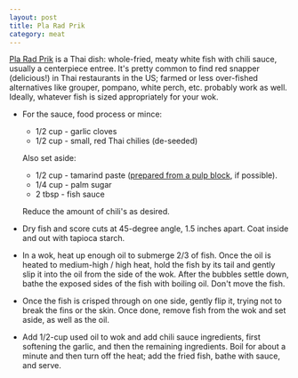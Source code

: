 ```yaml
---
layout: post
title: Pla Rad Prik
category: meat
---
```


[Pla Rad Prik][pla_rad_prik] is a Thai dish: whole-fried, meaty white fish with
chili sauce, usually a centerpiece entree. It's pretty common to find red
snapper (delicious!) in Thai restaurants in the US; farmed or less over-fished
alternatives like grouper, pompano, white perch, etc. probably work as
well. Ideally, whatever fish is sized appropriately for your wok.

- For the sauce, food process or mince:
  * 1/2 cup - garlic cloves
  * 1/2 cup - small, red Thai chilies (de-seeded)

  Also set aside:
  * 1/2 cup - tamarind paste ([prepared from a pulp block][tamarindo], if possible).
  * 1/4 cup - palm sugar
  * 2 tbsp - fish sauce

  Reduce the amount of chili's as desired.

- Dry fish and score cuts at 45-degree angle, 1.5 inches apart. Coat inside and
  out with tapioca starch.
- In a wok, heat up enough oil to submerge 2/3 of fish. Once the oil is heated
  to medium-high / high heat, hold the fish by its tail and gently slip it into
  the oil from the side of the wok. After the bubbles settle down, bathe the
  exposed sides of the fish with boiling oil. Don't move the fish.
- Once the fish is crisped through on one side, gently flip it, trying not to
  break the fins or the skin. Once done, remove fish from the wok and set aside,
  as well as the oil.
- Add 1/2-cup used oil to wok and add chili sauce ingredients, first softening
  the garlic, and then the remaining ingredients. Boil for about a minute and
  then turn off the heat; add the fried fish, bathe with sauce, and serve.

[pla_rad_prik]: https://www.google.com/search?q=Pla+Rad+Prik&source=lnms&tbm=isch
[tamarindo]: https://www.youtube.com/watch?v=tgf1CI0w4FA
